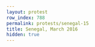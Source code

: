 ```yaml
---
layout: protest
row_index: 788
permalink: protests/senegal-15
title: Senegal, March 2016
hidden: true
---
```

